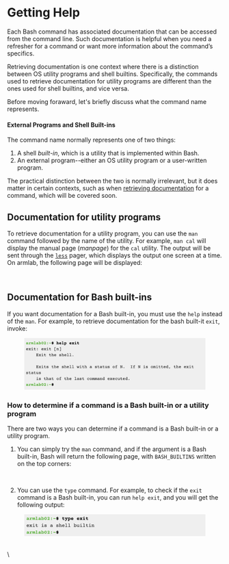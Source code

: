 # Getting Help

Each Bash command has associated documentation that can be accessed from the command line. Such documentation is helpful when you need a refresher for a command or want more information about the command’s specifics.&#x20;

Retrieving documentation is one context where there is a distinction between OS utility programs and shell builtins. Specifically, the commands used to retrieve documentation for utility programs are different than the ones used for shell builtins, and vice versa.



Before moving foraward, let's briefly discuss what the command name represents.

#### External Programs and Shell Built-ins

The command name normally represents one of two things:

1. &#x20;A shell _built-in_, which is a utility that is implemented within Bash. &#x20;
2. An external program--either an OS utility program or a user-written program.&#x20;

The practical distinction between the two is normally irrelevant, but it does matter in certain contexts, such as when [retrieving documentation](getting-help.md) for a command, which will be covered soon.

## Documentation for utility programs

To retrieve documentation for a utility program, you can use the `man` command followed by the name of the utility. For example, `man cal` will display the manual page (_manpage_) for the `cal` utility. The output will be sent through the [`less`](broken-reference) pager, which displays the output one screen at a time. On armlab, the following page will be displayed:&#x20;

<figure><img src="https://lh6.googleusercontent.com/jicQ9FFUnwtJyablwzlVk-dSwXGuFimIJoeFH8-uEp5P_oiUJHuuNGu2Jzdb6gC6j4FmTGsOAgdxexY6LfjJIAhEOzmv0mwn-mejK4H9RwKrUpq2jBrHCBa-6TbqaKumyFhY_PdFswbRjUPcAFRuHkY" alt=""><figcaption></figcaption></figure>

## Documentation for Bash built-ins

If you want documentation for a Bash built-in, you must use the `help` instead of the `man`. For example, to retrieve documentation for the bash built-it `exit`, invoke:

<figure><img src="../.gitbook/assets/Screenshot 2023-04-25 at 2.04.36 PM.png" alt=""><figcaption></figcaption></figure>

### How to determine if a command is a Bash built-in or a utility program

There are two ways you can determine if a command is a Bash built-in or a utility program.&#x20;

1. You can simply try the `man` command, and if the argument is a Bash built-in, Bash will return the following page, with `BASH_BUILTINS` written on the top corners:&#x20;

<figure><img src="https://lh4.googleusercontent.com/5k7q2Hl7hgogOQytiVUs5j1rgyHocnot1xIbIO-FFAaVkpOZy2e9Cm-APpoccvWTyjw1Yx6GCZCBydMULp9QvjzWFh1aB3tju7oNRUJktapPZwJzNMMycoWxH296Ez0BdCO_pjIz7TSszFff65CWH3g" alt=""><figcaption></figcaption></figure>

2. You can use the `type` command. For example, to check if the `exit` command is a Bash built-in, you can run `help exit`, and you will get the following output: &#x20;

<figure><img src="../.gitbook/assets/Screenshot 2023-04-25 at 8.00.25 PM.png" alt=""><figcaption></figcaption></figure>

\
\
